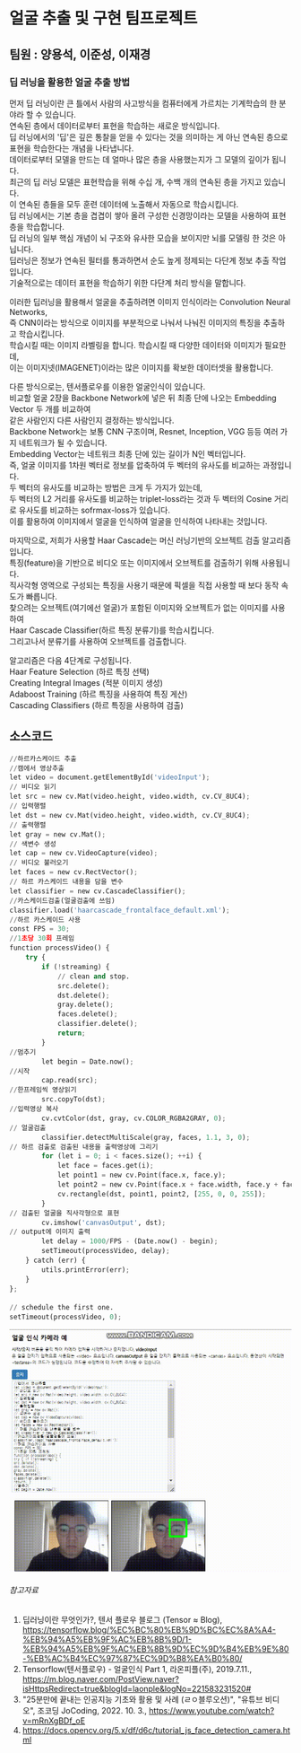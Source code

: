 # 얼굴 추출 및 구현 팀프로젝트
## 팀원 : 양용석, 이준성, 이재경
### 딥 러닝을 활용한 얼굴 추출 방법

먼저 딥 러닝이란 큰 틀에서 사람의 사고방식을 컴퓨터에게 가르치는 기계학습의 한 분야라 할 수 있습니다.<br>
연속된 층에서 데이터로부터 표현을 학습하는 새로운 방식입니다.<br>
딥 러닝에서의 '딥'은 깊은 통찰을 얻을 수 있다는 것을 의미하는 게 아닌 연속된 층으로 표현을 학습한다는 개념을 나타냅니다. <br>
데이터로부터 모델을 만드는 데 얼마나 많은 층을 사용했는지가 그 모델의 깊이가 됩니다.<br>
최근의 딥 러닝 모델은 표현학습을 위해 수십 개, 수백 개의 연속된 층을 가지고 있습니다.<br>
이 연속된 층들을 모두 훈련 데이터에 노출해서 자동으로 학습시킵니다.<br>
딥 러닝에서는 기본 층을 겹겹이 쌓아 올려 구성한 신경망이라는 모델을 사용하여 표현 층을 학습합니다. <br>
딥 러닝의 일부 핵심 개념이 뇌 구조와 유사한 모습을 보이지만 뇌를 모델링 한 것은 아닙니다. <br>
딥러닝은 정보가 연속된 필터를 통과하면서 순도 높게 정제되는 다단계 정보 추출 작업입니다. <br>
기술적으로는 데이터 표현을 학습하기 위한 다단계 처리 방식을 말합니다. <br>

이러한 딥러닝을 활용해서 얼굴을 추출하려면 이미지 인식이라는 Convolution Neural Networks, <br>
즉 CNN이라는 방식으로 이미지를 부분적으로 나눠서 나눠진 이미지의 특징을 추출하고 학습시킵니다.<br>
학습시킬 때는 이미지 라벨링을 합니다. 학습시킬 때 다양한 데이터와 이미지가 필요한데,<br>
이는 이미지넷(IMAGENET)이라는 많은 이미지를 확보한 데이터셋을 활용합니다. <br>

다른 방식으로는, 텐서플로우를 이용한 얼굴인식이 있습니다.<br>
비교할 얼굴 2장을 Backbone Network에 넣은 뒤 최종 단에 나오는 Embedding Vector 두 개를 비교하여<br>
같은 사람인지 다른 사람인지 결정하는 방식입니다. <br>
Backbone Network는 보통 CNN 구조이며, Resnet, Inception, VGG 등등 여러 가지 네트워크가 될 수 있습니다.<br>
Embedding Vector는 네트워크 최종 단에 있는 길이가 N인 벡터입니다. <br>
즉, 얼굴 이미지를 1차원 벡터로 정보를 압축하여 두 벡터의 유사도를 비교하는 과정입니다. <br>
두 벡터의 유사도를 비교하는 방법은 크게 두 가지가 있는데,<br>
두 벡터의 L2 거리를 유사도를 비교하는 triplet-loss라는 것과 두 벡터의 Cosine 거리로 유사도를 비교하는 sofrmax-loss가 있습니다.<br>
이를 활용하여 이미지에서 얼굴을 인식하여 얼굴을 인식하여 나타내는 것입니다.<br>

마지막으로, 저희가 사용할 Haar Cascade는 머신 러닝기반의 오브젝트 검출 알고리즘입니다. <br>
특징(feature)을 기반으로 비디오 또는 이미지에서 오브젝트를 검출하기 위해 사용됩니다. <br>
직사각형 영역으로 구성되는 특징을 사용기 때문에 픽셀을 직접 사용할 때 보다 동작 속도가 빠릅니다. <br>
찾으려는 오브젝트(여기에선 얼굴)가 포함된 이미지와 오브젝트가 없는 이미지를 사용하여<br>
Haar Cascade Classifier(하르 특징 분류기)를 학습시킵니다. <br>
그리고나서 분류기를 사용하여 오브젝트를 검출합니다. <br>

알고리즘은 다음 4단계로 구성됩니다.<br>
Haar Feature Selection (하르 특징 선택)<br>
Creating  Integral Images (적분 이미지 생성)<br>
Adaboost Training (하르 특징을 사용하여 특징 게산)<br>
Cascading Classifiers (하르 특징을 사용하여 검출)<br>

## 소스코드
``` python
//하르카스케이드 추출
//캠에서 영상추출
let video = document.getElementById('videoInput');
// 비디오 읽기
let src = new cv.Mat(video.height, video.width, cv.CV_8UC4);
// 입력행렬
let dst = new cv.Mat(video.height, video.width, cv.CV_8UC4);
// 출력행렬
let gray = new cv.Mat();
// 색변수 생성
let cap = new cv.VideoCapture(video);
// 비디오 불러오기
let faces = new cv.RectVector();
// 하르 카스케이드 내용을 담을 변수
let classifier = new cv.CascadeClassifier();
//카스케이드검출(얼굴검출에 쓰임)
classifier.load('haarcascade_frontalface_default.xml');
//하르 카스케이드 사용
const FPS = 30;
//1초당 30회 프레임
function processVideo() {
    try {
        if (!streaming) {
            // clean and stop.
            src.delete();
            dst.delete();
            gray.delete();
            faces.delete();
            classifier.delete();
            return;
        }
//멈추기
        let begin = Date.now();
//시작
        cap.read(src);
//한프레임씩 영상읽기
        src.copyTo(dst);
//입력영상 복사
        cv.cvtColor(dst, gray, cv.COLOR_RGBA2GRAY, 0);
// 얼굴검출
        classifier.detectMultiScale(gray, faces, 1.1, 3, 0);
// 하르 검출로 검출된 내용을 출력영상에 그리기
        for (let i = 0; i < faces.size(); ++i) {
            let face = faces.get(i);
            let point1 = new cv.Point(face.x, face.y);
            let point2 = new cv.Point(face.x + face.width, face.y + face.height);
            cv.rectangle(dst, point1, point2, [255, 0, 0, 255]);
        }
// 검출된 얼굴을 직사각형으로 표현
        cv.imshow('canvasOutput', dst);
// output에 이미지 출력
        let delay = 1000/FPS - (Date.now() - begin);
        setTimeout(processVideo, delay);
    } catch (err) {
        utils.printError(err);
    }
};

// schedule the first one.
setTimeout(processVideo, 0);

```

![1](/face-detection.gif)

###### 참고자료
1. 딥러닝이란 무엇인가?, 텐서 플로우 블로그 (Tensor ≈ Blog), https://tensorflow.blog/%EC%BC%80%EB%9D%BC%EC%8A%A4-%EB%94%A5%EB%9F%AC%EB%8B%9D/1-%EB%94%A5%EB%9F%AC%EB%8B%9D%EC%9D%B4%EB%9E%80-%EB%AC%B4%EC%97%87%EC%9D%B8%EA%B0%80/
2. Tensorflow(텐서플로우) - 얼굴인식 Part 1, 라온피플(주), 2019.7.11., https://m.blog.naver.com/PostView.naver?isHttpsRedirect=true&blogId=laonple&logNo=221583231520#
3. "25분만에 끝내는 인공지능 기초와 활용 및 사례 (ㄹㅇ블루오션)", "유튜브 비디오", 조코딩 JoCoding,  2022. 10. 3., https://www.youtube.com/watch?v=mRnXgBDf_oE 
4. https://docs.opencv.org/5.x/df/d6c/tutorial_js_face_detection_camera.html

